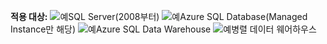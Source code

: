 <Token>**적용 대상:** ![예](media/yes.png)SQL Server(2008부터) ![예](media/yes.png)Azure SQL Database(Managed Instance만 해당) ![예](media/no.png)Azure SQL Data Warehouse ![예](media/yes.png)병렬 데이터 웨어하우스 </Token>